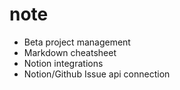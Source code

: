 # note

- Beta project management
- Markdown cheatsheet
- Notion integrations
- Notion/Github Issue api connection

